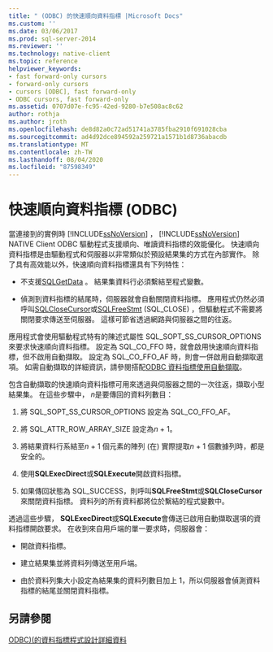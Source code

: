 ```yaml
---
title: " (ODBC) 的快速順向資料指標 |Microsoft Docs"
ms.custom: ''
ms.date: 03/06/2017
ms.prod: sql-server-2014
ms.reviewer: ''
ms.technology: native-client
ms.topic: reference
helpviewer_keywords:
- fast forward-only cursors
- forward-only cursors
- cursors [ODBC], fast forward-only
- ODBC cursors, fast forward-only
ms.assetid: 0707d07e-fc95-42ed-9280-b7e508ac8c62
author: rothja
ms.author: jroth
ms.openlocfilehash: de8d82a0c72ad51741a3785fba2910f691028cba
ms.sourcegitcommit: ad4d92dce894592a259721a1571b1d8736abacdb
ms.translationtype: MT
ms.contentlocale: zh-TW
ms.lasthandoff: 08/04/2020
ms.locfileid: "87598349"
---
```

# <a name="fast-forward-only-cursors-odbc"></a>快速順向資料指標 (ODBC)
  當連接到的實例時 [!INCLUDE[ssNoVersion](../../../includes/ssnoversion-md.md)] ， [!INCLUDE[ssNoVersion](../../../includes/ssnoversion-md.md)] NATIVE Client ODBC 驅動程式支援順向、唯讀資料指標的效能優化。 快速順向資料指標是由驅動程式和伺服器以非常類似於預設結果集的方式在內部實作。 除了具有高效能以外，快速順向資料指標還具有下列特性：  
  
-   不支援[SQLGetData](../../native-client-odbc-api/sqlgetdata.md) 。 結果集資料行必須繫結至程式變數。  
  
-   偵測到資料指標的結尾時，伺服器就會自動關閉資料指標。 應用程式仍然必須呼叫[SQLCloseCursor](../../native-client-odbc-api/sqlclosecursor.md)或[SQLFreeStmt](../../native-client-odbc-api/sqlfreestmt.md) (SQL_CLOSE) ，但驅動程式不需要將關閉要求傳送至伺服器。 這樣可節省透過網路與伺服器之間的往返。  
  
 應用程式會使用驅動程式特有的陳述式屬性 SQL_SOPT_SS_CURSOR_OPTIONS 來要求快速順向資料指標。 設定為 SQL_CO_FFO 時，就會啟用快速順向資料指標，但不啟用自動擷取。 設定為 SQL_CO_FFO_AF 時，則會一併啟用自動擷取選項。 如需自動擷取的詳細資訊，請參閱搭配[ODBC 資料指標使用自動擷取](using-autofetch-with-odbc-cursors.md)。  
  
 包含自動擷取的快速順向資料指標可用來透過與伺服器之間的一次往返，擷取小型結果集。 在這些步驟中， *n*是要傳回的資料列數目：  
  
1.  將 SQL_SOPT_SS_CURSOR_OPTIONS 設定為 SQL_CO_FFO_AF。  
  
2.  將 SQL_ATTR_ROW_ARRAY_SIZE 設定為*n* + 1。  
  
3.  將結果資料行系結至*n* + 1 個元素的陣列 (在) 實際提取*n* + 1 個數據列時，都是安全的。  
  
4.  使用**SQLExecDirect**或**SQLExecute**開啟資料指標。  
  
5.  如果傳回狀態為 SQL_SUCCESS，則呼叫**SQLFreeStmt**或**SQLCloseCursor**來關閉資料指標。 資料列的所有資料都將位於繫結的程式變數中。  
  
 透過這些步驟， **SQLExecDirect**或**SQLExecute**會傳送已啟用自動擷取選項的資料指標開啟要求。 在收到來自用戶端的單一要求時，伺服器會：  
  
-   開啟資料指標。  
  
-   建立結果集並將資料列傳送至用戶端。  
  
-   由於資料列集大小設定為結果集的資料列數目加上 1，所以伺服器會偵測資料指標的結尾並關閉資料指標。  
  
## <a name="see-also"></a>另請參閱  
 [ODBC&#41;&#40;的資料指標程式設計詳細資料](cursor-programming-details-odbc.md)  
  
  
